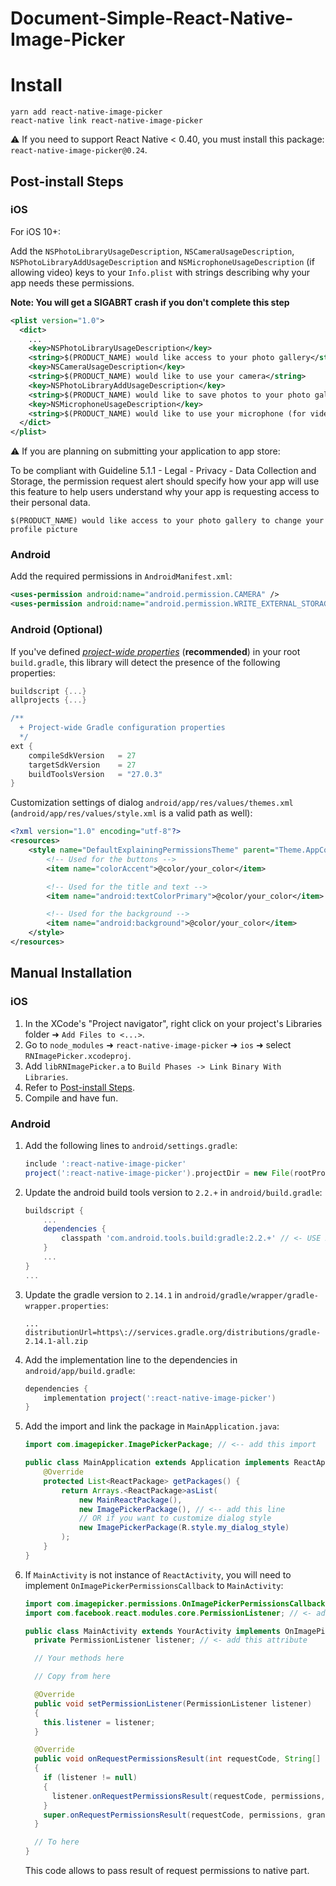 # Document-Simple-React-Native-Image-Picker

# Install

```
yarn add react-native-image-picker
react-native link react-native-image-picker
```

⚠️ If you need to support React Native < 0.40, you must install this package: `react-native-image-picker@0.24`.

## Post-install Steps

### iOS

For iOS 10+:

Add the `NSPhotoLibraryUsageDescription`, `NSCameraUsageDescription`, `NSPhotoLibraryAddUsageDescription` and `NSMicrophoneUsageDescription` (if allowing video) keys to your `Info.plist` with strings describing why your app needs these permissions.

**Note: You will get a SIGABRT crash if you don't complete this step**

```xml
<plist version="1.0">
  <dict>
    ...
    <key>NSPhotoLibraryUsageDescription</key>
    <string>$(PRODUCT_NAME) would like access to your photo gallery</string>
    <key>NSCameraUsageDescription</key>
    <string>$(PRODUCT_NAME) would like to use your camera</string>
    <key>NSPhotoLibraryAddUsageDescription</key>
    <string>$(PRODUCT_NAME) would like to save photos to your photo gallery</string>
    <key>NSMicrophoneUsageDescription</key>
    <string>$(PRODUCT_NAME) would like to use your microphone (for videos)</string>
  </dict>
</plist>
```

⚠️ If you are planning on submitting your application to app store:

To be compliant with Guideline 5.1.1 - Legal - Privacy - Data Collection and Storage, the permission request alert should specify how your app will use this feature to help users understand why your app is requesting access to their personal data.

```
$(PRODUCT_NAME) would like access to your photo gallery to change your profile picture
```


### Android

Add the required permissions in `AndroidManifest.xml`:

```xml
<uses-permission android:name="android.permission.CAMERA" />
<uses-permission android:name="android.permission.WRITE_EXTERNAL_STORAGE"/>
```

### Android (Optional)

If you've defined _[project-wide properties](https://developer.android.com/studio/build/gradle-tips.html)_ (**recommended**) in your root `build.gradle`, this library will detect the presence of the following properties:

```groovy
buildscript {...}
allprojects {...}

/**
  + Project-wide Gradle configuration properties
  */
ext {
    compileSdkVersion   = 27
    targetSdkVersion    = 27
    buildToolsVersion   = "27.0.3"
}
```

Customization settings of dialog `android/app/res/values/themes.xml` (`android/app/res/values/style.xml` is a valid path as well):

```xml
<?xml version="1.0" encoding="utf-8"?>
<resources>
    <style name="DefaultExplainingPermissionsTheme" parent="Theme.AppCompat.Light.Dialog.Alert">
        <!-- Used for the buttons -->
        <item name="colorAccent">@color/your_color</item>

        <!-- Used for the title and text -->
        <item name="android:textColorPrimary">@color/your_color</item>

        <!-- Used for the background -->
        <item name="android:background">@color/your_color</item>
    </style>
</resources>
```

## Manual Installation

### iOS

1. In the XCode's "Project navigator", right click on your project's Libraries folder ➜ `Add Files to <...>`.
1. Go to `node_modules` ➜ `react-native-image-picker` ➜ `ios` ➜ select `RNImagePicker.xcodeproj`.
1. Add `libRNImagePicker.a` to `Build Phases -> Link Binary With Libraries`.
1. Refer to [Post-install Steps](Install.md#post-install-steps).
1. Compile and have fun.

### Android

1. Add the following lines to `android/settings.gradle`:

   ```gradle
   include ':react-native-image-picker'
   project(':react-native-image-picker').projectDir = new File(rootProject.projectDir, '../node_modules/react-native-image-picker/android')
   ```

2. Update the android build tools version to `2.2.+` in `android/build.gradle`:

   ```gradle
   buildscript {
       ...
       dependencies {
           classpath 'com.android.tools.build:gradle:2.2.+' // <- USE 2.2.+ version
       }
       ...
   }
   ...
   ```

3. Update the gradle version to `2.14.1` in `android/gradle/wrapper/gradle-wrapper.properties`:

   ```
   ...
   distributionUrl=https\://services.gradle.org/distributions/gradle-2.14.1-all.zip
   ```

4. Add the implementation line to the dependencies in `android/app/build.gradle`:

   ```gradle
   dependencies {
       implementation project(':react-native-image-picker')
   }
   ```

5. Add the import and link the package in `MainApplication.java`:

   ```java
   import com.imagepicker.ImagePickerPackage; // <-- add this import

   public class MainApplication extends Application implements ReactApplication {
       @Override
       protected List<ReactPackage> getPackages() {
           return Arrays.<ReactPackage>asList(
               new MainReactPackage(),
               new ImagePickerPackage(), // <-- add this line
               // OR if you want to customize dialog style
               new ImagePickerPackage(R.style.my_dialog_style)
           );
       }
   }
   ```

6. If `MainActivity` is not instance of `ReactActivity`, you will need to implement `OnImagePickerPermissionsCallback` to `MainActivity`:

   ```java
   import com.imagepicker.permissions.OnImagePickerPermissionsCallback; // <- add this import
   import com.facebook.react.modules.core.PermissionListener; // <- add this import

   public class MainActivity extends YourActivity implements OnImagePickerPermissionsCallback {
     private PermissionListener listener; // <- add this attribute

     // Your methods here

     // Copy from here

     @Override
     public void setPermissionListener(PermissionListener listener)
     {
       this.listener = listener;
     }

     @Override
     public void onRequestPermissionsResult(int requestCode, String[] permissions, int[] grantResults)
     {
       if (listener != null)
       {
         listener.onRequestPermissionsResult(requestCode, permissions, grantResults);
       }
       super.onRequestPermissionsResult(requestCode, permissions, grantResults);
     }

     // To here
   }
   ```

   This code allows to pass result of request permissions to native part.


